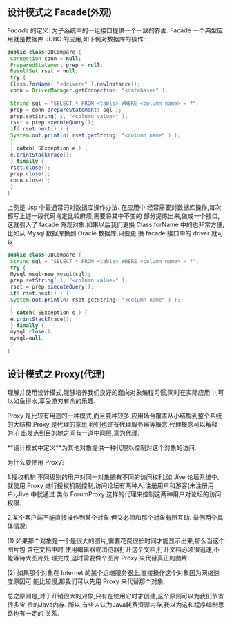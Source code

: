 ## 设计模式之 Facade(外观)
*Facade* 的定义: 为子系统中的一组接口提供一个一致的界面.
Facade 一个典型应用就是数据库 JDBC 的应用,如下例对数据库的操作:
```java
public class DBCompare {
 Connection conn = null;
 PreparedStatement prep = null;
 ResultSet rset = null; 
 try {
 Class.forName( "<driver>" ).newInstance();
 conn = DriverManager.getConnection( "<database>" );
 
 String sql = "SELECT * FROM <table> WHERE <column name> = ?";
 prep = conn.prepareStatement( sql );
 prep.setString( 1, "<column value>" );
 rset = prep.executeQuery();
 if( rset.next() ) {
 System.out.println( rset.getString( "<column name" ) );
 }
 } catch( SException e ) {
 e.printStackTrace();
 } finally {
 rset.close();
 prep.close();
 conn.close();
 }
}
```
上例是 Jsp 中最通常的对数据库操作办法. 
在应用中,经常需要对数据库操作,每次都写上述一段代码肯定比较麻烦,需要将其中不变的
部分提炼出来,做成一个接口,这就引入了 facade 外观对象.如果以后我们更换
Class.forName 中的<driver>也非常方便,比如从 Mysql 数据库换到 Oracle 数据库,只要更
换 facade 接口中的 driver 就可以.
```java
public class DBCompare {
 String sql = "SELECT * FROM <table> WHERE <column name> = ?"; 
 try {
 Mysql msql=new mysql(sql);
 prep.setString( 1, "<column value>" );
 rset = prep.executeQuery();
 if( rset.next() ) {
 System.out.println( rset.getString( "<column name" ) );
 }
 } catch( SException e ) {
 e.printStackTrace();
 } finally {
 mysql.close();
 mysql=null;
 }
}

```
## 设计模式之 Proxy(代理)
<p>理解并使用设计模式,能够培养我们良好的面向对象编程习惯,同时在实际应用中,可以如鱼得水,享受游刃有余的乐趣.</p>
<p>Proxy 是比较有用途的一种模式,而且变种较多,应用场合覆盖从小结构到整个系统的大结构,Proxy 是代理的意思,我们也许有代理服务器等概念,代理概念可以解释为:在出发点到目的地之间有一道中间层,意为代理.</p>
**设计模式中定义**为其他对象提供一种代理以控制对这个对象的访问.
<p>为什么要使用 Proxy?<p>
<p>1.授权机制 不同级别的用户对同一对象拥有不同的访问权利,如 Jive 论坛系统中,就使用
Proxy 进行授权机制控制,访问论坛有两种人:注册用户和游客(未注册用户),Jive 中就通过
类似 ForumProxy 这样的代理来控制这两种用户对论坛的访问权限.<p>
<p>2.某个客户端不能直接操作到某个对象,但又必须和那个对象有所互动.
举例两个具体情况: <p>
<p>(1) 如果那个对象是一个是很大的图片,需要花费很长时间才能显示出来,那么当这个图片包
含在文档中时,使用编辑器或浏览器打开这个文档,打开文档必须很迅速,不能等待大图片处
理完成,这时需要做个图片 Proxy 来代替真正的图片.<p>
<p>(2) 如果那个对象在 Internet 的某个远端服务器上,直接操作这个对象因为网络速度原因可
能比较慢,那我们可以先用 Proxy 来代替那个对象.<p>
<p>总之原则是,对于开销很大的对象,只有在使用它时才创建,这个原则可以为我们节省很多宝
贵的Java内存. 所以,有些人认为Java耗费资源内存,我以为这和程序编制思路也有一定的
关系.<p>